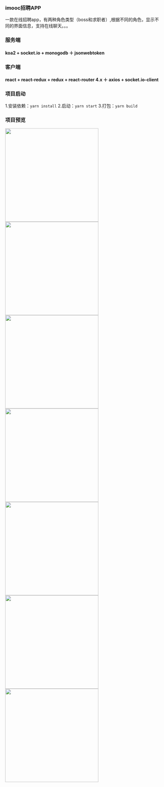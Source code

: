 
### imooc招聘APP
一款在线招聘app，有两种角色类型（boss和求职者）,根据不同的角色，显示不同的界面信息，支持在线聊天。。。

### 服务端
#### koa2 + socket.io + monogodb ＋ jsonwebtoken
### 客户端
#### react + react-redux + redux + react-router 4.x ＋ axios + socket.io-client

### 项目启动
1.安装依赖：`yarn install`
2.启动：`yarn start`
3.打包：`yarn build`

### 项目预览
<div width="1200">
<img src="./src/assets/imgs/login.jpeg" width="300" hegiht="500" />
<img src="./src/assets/imgs/register.jpeg" width="300" hegiht="500" />
<img src="./src/assets/imgs/geniusinfo.jpeg" width="300" hegiht="500" />
<img src="./src/assets/imgs/list.jpeg" width="300" hegiht="500" />
<img src="./src/assets/imgs/bosslit.jpeg" width="300" hegiht="500" />
<img src="./src/assets/imgs/me.jpeg" width="300" hegiht="500" />
<img src="./src/assets/imgs/logout.jpeg" width="300" hegiht="500" />
</div>


